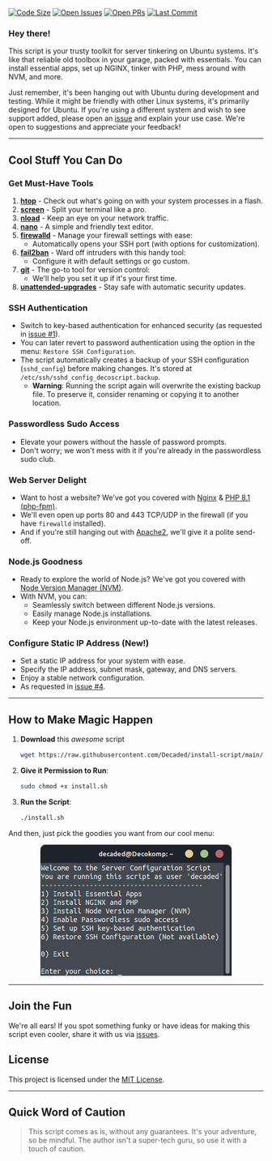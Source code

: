 [![Code Size](https://img.shields.io/github/languages/code-size/Decaded/install-script)](https://github.com/Decaded/install-script)
[![Open Issues](https://img.shields.io/github/issues/Decaded/install-script)](https://github.com/Decaded/install-script/issues)
[![Open PRs](https://img.shields.io/github/issues-pr/Decaded/install-script)](https://github.com/Decaded/install-script/pulls)
[![Last Commit](https://img.shields.io/github/last-commit/Decaded/install-script)](https://github.com/Decaded/install-script/commits)

### Hey there!

This script is your trusty toolkit for server tinkering on Ubuntu systems. It's like that reliable old toolbox in your garage, packed with essentials. You can install essential
apps, set up NGINX, tinker with PHP, mess around with NVM, and more.

Just remember, it's been hanging out with Ubuntu during development and testing. While it might be friendly with other Linux systems, it's primarily designed for Ubuntu. If you're
using a different system and wish to see support added, please open an [issue](https://github.com/Decaded/install-script/issues) and explain your use case. We're open to
suggestions and appreciate your feedback!

---

## Cool Stuff You Can Do

### Get Must-Have Tools

1. **[htop](https://htop.dev/)** - Check out what's going on with your system processes in a flash.
2. **[screen](https://www.gnu.org/software/screen/)** - Split your terminal like a pro.
3. **[nload](https://github.com/rolandriegel/nload)** - Keep an eye on your network traffic.
4. **[nano](https://www.nano-editor.org/)** - A simple and friendly text editor.
5. **[firewalld](https://firewalld.org/)** - Manage your firewall settings with ease:
   - Automatically opens your SSH port (with options for customization).
6. **[fail2ban](https://github.com/fail2ban/fail2ban)** - Ward off intruders with this handy tool:
   - Configure it with default settings or go custom.
7. **[git](https://git-scm.com/)** - The go-to tool for version control:
   - We'll help you set it up if it's your first time.
8. **[unattended-upgrades](https://help.ubuntu.com/community/AutomaticSecurityUpdates)** - Stay safe with automatic security updates.

### SSH Authentication

- Switch to key-based authentication for enhanced security (as requested in [issue #1](https://github.com/Decaded/install-script/issues/1)).
- You can later revert to password authentication using the option in the menu: `Restore SSH Configuration`.
- The script automatically creates a backup of your SSH configuration (`sshd_config`) before making changes. It's stored at `/etc/ssh/sshd_config_decoscript.backup`.
  - **Warning**: Running the script again will overwrite the existing backup file. To preserve it, consider renaming or copying it to another location.

### Passwordless Sudo Access

- Elevate your powers without the hassle of password prompts.
- Don't worry; we won't mess with it if you're already in the passwordless sudo club.

### Web Server Delight

- Want to host a website? We've got you covered with [Nginx](https://www.nginx.com/) & [PHP 8.1 (php-fpm)](https://www.php.net/releases/8_1_0.php).
- We'll even open up ports 80 and 443 TCP/UDP in the firewall (if you have `firewalld` installed).
- And if you're still hanging out with [Apache2](https://httpd.apache.org/), we'll give it a polite send-off.

### Node.js Goodness

- Ready to explore the world of Node.js? We've got you covered with [Node Version Manager (NVM)](https://github.com/nvm-sh/nvm).
- With NVM, you can:
  - Seamlessly switch between different Node.js versions.
  - Easily manage Node.js installations.
  - Keep your Node.js environment up-to-date with the latest releases.

### Configure Static IP Address (New!)

- Set a static IP address for your system with ease.
- Specify the IP address, subnet mask, gateway, and DNS servers.
- Enjoy a stable network configuration.
- As requested in [issue #4](https://github.com/Decaded/install-script/issues/4).

---

## How to Make Magic Happen

1. **Download** this _awesome_ script

   ```bash
   wget https://raw.githubusercontent.com/Decaded/install-script/main/install.sh
   ```

2. **Give it Permission to Run**:

   ```bash
   sudo chmod +x install.sh
   ```

3. **Run the Script**:

   ```bash
   ./install.sh
   ```

And then, just pick the goodies you want from our cool menu:

<div align="center">
  <img src="images/main_menu.png" alt="Script in Action">
</div>

---

## Join the Fun

We're all ears! If you spot something funky or have ideas for making this script even cooler, share it with us via [issues](https://github.com/Decaded/install-script/issues).

## License

This project is licensed under the [MIT License](LICENSE).

---

## Quick Word of Caution

> This script comes as is, without any guarantees. It's your adventure, so be mindful. The author isn't a super-tech guru, so use it with a touch of caution.
